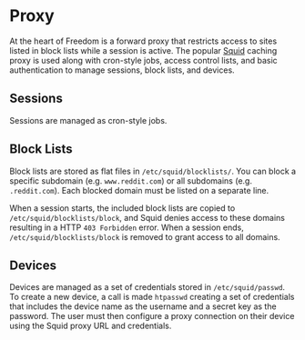 # Proxy

At the heart of Freedom is a forward proxy that restricts access to sites listed in block lists while a session is
active. The popular [Squid](http://www.squid-cache.org/) caching proxy is used along with cron-style jobs, access
control lists, and basic authentication to manage sessions, block lists, and devices.

## Sessions

Sessions are managed as cron-style jobs.

## Block Lists

Block lists are stored as flat files in `/etc/squid/blocklists/`. You can block a specific subdomain
(e.g. `www.reddit.com`) or all subdomains (e.g. `.reddit.com`). Each blocked domain must be listed on a separate line.

When a session starts, the included block lists are copied to `/etc/squid/blocklists/block`, and Squid denies access to
these domains resulting in a HTTP `403 Forbidden` error. When a session ends, `/etc/squid/blocklists/block` is removed
to grant access to all domains.

## Devices

Devices are managed as a set of credentials stored in `/etc/squid/passwd`. To create a new device, a call is made
`htpasswd` creating a set of credentials that includes the device name as the username and a secret key as the
password. The user must then configure a proxy connection on their device using the Squid proxy URL and credentials.
